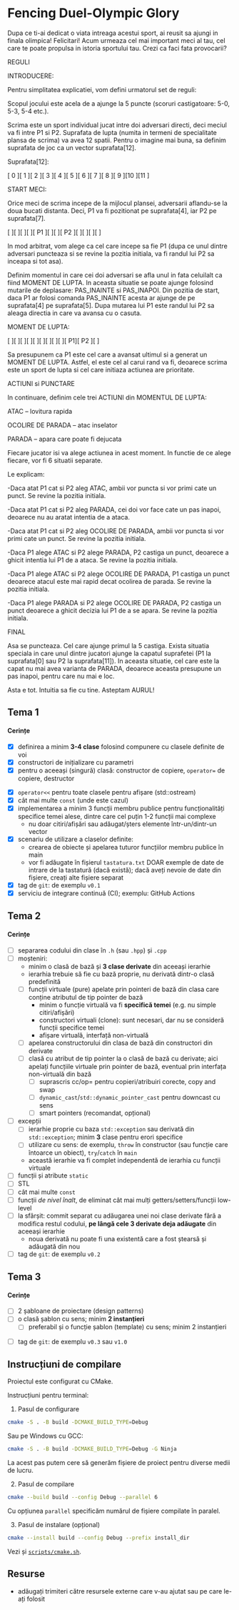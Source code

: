 # Fencing Duel-Olympic Glory

Dupa ce ti-ai dedicat o viata intreaga acestui sport, ai reusit sa ajungi in finala olimpica! Felicitari! Acum urmeaza cel mai important meci al tau, cel care te poate propulsa in istoria sportului tau. Crezi ca faci fata provocarii? 

 

REGULI 

INTRODUCERE: 

Pentru simplitatea explicatiei, vom defini urmatorul set de reguli: 

Scopul jocului este acela de a ajunge la 5 puncte (scoruri castigatoare: 5-0, 5-3, 5-4 etc.). 

Scrima este un sport individual jucat intre doi adversari directi, deci meciul va fi intre P1 si P2. Suprafata de lupta (numita in termeni de specialitate plansa de scrima) va avea 12 spatii. Pentru o imagine mai buna, sa definim suprafata de joc ca un vector suprafata[12]. 

              

Suprafata[12]: 

[ 0 ][ 1 ][ 2 ][ 3 ][ 4 ][ 5 ][ 6 ][ 7 ][ 8 ][ 9 ][10 ][11 ] 

 

START MECI: 

Orice meci de scrima incepe de la mijlocul plansei, adversarii aflandu-se la doua bucati distanta. Deci, P1 va fi pozitionat pe suprafata[4], iar P2 pe suprafata[7]. 

[   ][   ][   ][   ][ P1 ][   ][   ][ P2 ][   ][   ][   ][   ]   

In mod arbitrat, vom alege ca cel care incepe sa fie P1 (dupa ce unul dintre adversari puncteaza si se revine la pozitia initiala, va fi randul lui P2 sa inceapa si tot asa).  

Definim momentul in care cei doi adversari se afla unul in fata celuilalt ca fiind MOMENT DE LUPTA. In aceasta situatie se poate ajunge folosind mutarile de deplasare: PAS_INAINTE si PAS_INAPOI. Din pozitia de start, daca P1 ar folosi comanda PAS_INAINTE acesta ar ajunge de pe suprafata[4] pe suprafata[5]. Dupa mutarea lui P1 este randul lui P2 sa aleaga directia in care va avansa cu o casuta. 

 

 

 

MOMENT DE LUPTA: 

[  ][   ][   ][   ][   ][   ][   ][   ][   ][ P1][ P2 ][   ] 

Sa presupunem ca P1 este cel care a avansat ultimul si a generat un MOMENT DE LUPTA. Astfel, el este cel al carui rand va fi, deoarece scrima este un sport de lupta si cel care initiaza actiunea are prioritate.  

 

ACTIUNI si PUNCTARE 

In continuare, definim cele trei ACTIUNI din MOMENTUL DE LUPTA: 

ATAC – lovitura rapida 

OCOLIRE DE PARADA – atac inselator 

PARADA – apara care poate fi dejucata 

Fiecare jucator isi va alege actiunea in acest moment. In functie de ce alege fiecare, vor fi 6 situatii separate. 

Le explicam:  

-Daca atat P1 cat si P2 aleg ATAC, ambii vor puncta si vor primi cate un punct. Se revine la pozitia initiala. 

-Daca atat P1 cat si P2 aleg PARADA, cei doi vor face cate un pas inapoi, deoarece nu au aratat intentia de a ataca. 

-Daca atat P1 cat si P2 aleg OCOLIRE DE PARADA, ambii vor puncta si vor primi cate un punct. Se revine la pozitia initiala. 

-Daca P1 alege ATAC si P2 alege PARADA, P2 castiga un punct, deoarece a ghicit intentia lui P1 de a ataca. Se revine la pozitia initiala. 

-Daca P1 alege ATAC si P2 alege OCOLIRE DE PARADA, P1 castiga un punct deoarece atacul este mai rapid decat ocolirea de parada. Se revine la pozitia initiala. 

-Daca P1 alege PARADA si P2 alege OCOLIRE DE PARADA, P2 castiga un punct deoarece a ghicit decizia lui P1 de a se apara. Se revine la pozitia initiala. 

 

FINAL 

Asa se puncteaza. Cel care ajunge primul la 5 castiga. Exista situatia speciala in care unul dintre jucatori ajunge la capatul suprafetei (P1 la suprafata[0] sau P2 la suprafata[11]). In aceasta situatie, cel care este la capat nu mai avea varianta de PARADA, deoarece aceasta presupune un pas inapoi, pentru care nu mai e loc. 

Asta e tot. Intuitia sa fie cu tine. Asteptam AURUL!


## Tema 1

#### Cerințe
- [x] definirea a minim **3-4 clase** folosind compunere cu clasele definite de voi
- [x] constructori de inițializare cu parametri
- [x] pentru o aceeași (singură) clasă: constructor de copiere, `operator=` de copiere, destructor
<!-- - [ ] pentru o altă clasă: constructor de mutare, `operator=` de mutare, destructor -->
<!-- - [ ] pentru o altă clasă: toate cele 5 funcții membru speciale -->
- [x] `operator<<` pentru toate clasele pentru afișare (std::ostream)
- [x] cât mai multe `const` (unde este cazul)
- [x] implementarea a minim 3 funcții membru publice pentru funcționalități specifice temei alese, dintre care cel puțin 1-2 funcții mai complexe
  - nu doar citiri/afișări sau adăugat/șters elemente într-un/dintr-un vector
- [x] scenariu de utilizare a claselor definite:
  - crearea de obiecte și apelarea tuturor funcțiilor membru publice în main
  - vor fi adăugate în fișierul `tastatura.txt` DOAR exemple de date de intrare de la tastatură (dacă există); dacă aveți nevoie de date din fișiere, creați alte fișiere separat
- [x] tag de `git`: de exemplu `v0.1`
- [x] serviciu de integrare continuă (CI); exemplu: GitHub Actions

## Tema 2

#### Cerințe
- [ ] separarea codului din clase în `.h` (sau `.hpp`) și `.cpp`
- [ ] moșteniri:
  - minim o clasă de bază și **3 clase derivate** din aceeași ierarhie
  - ierarhia trebuie să fie cu bază proprie, nu derivată dintr-o clasă predefinită
  - [ ] funcții virtuale (pure) apelate prin pointeri de bază din clasa care conține atributul de tip pointer de bază
    - minim o funcție virtuală va fi **specifică temei** (e.g. nu simple citiri/afișări)
    - constructori virtuali (clone): sunt necesari, dar nu se consideră funcții specifice temei
    - afișare virtuală, interfață non-virtuală
  - [ ] apelarea constructorului din clasa de bază din constructori din derivate
  - [ ] clasă cu atribut de tip pointer la o clasă de bază cu derivate; aici apelați funcțiile virtuale prin pointer de bază, eventual prin interfața non-virtuală din bază
    - [ ] suprascris cc/op= pentru copieri/atribuiri corecte, copy and swap
    - [ ] `dynamic_cast`/`std::dynamic_pointer_cast` pentru downcast cu sens
    - [ ] smart pointers (recomandat, opțional)
- [ ] excepții
  - [ ] ierarhie proprie cu baza `std::exception` sau derivată din `std::exception`; minim **3** clase pentru erori specifice
  - [ ] utilizare cu sens: de exemplu, `throw` în constructor (sau funcție care întoarce un obiect), `try`/`catch` în `main`
  - această ierarhie va fi complet independentă de ierarhia cu funcții virtuale
- [ ] funcții și atribute `static`
- [ ] STL
- [ ] cât mai multe `const`
- [ ] funcții *de nivel înalt*, de eliminat cât mai mulți getters/setters/funcții low-level
- [ ] la sfârșit: commit separat cu adăugarea unei noi clase derivate fără a modifica restul codului, **pe lângă cele 3 derivate deja adăugate** din aceeași ierarhie
  - noua derivată nu poate fi una existentă care a fost ștearsă și adăugată din nou
- [ ] tag de `git`: de exemplu `v0.2`

## Tema 3

#### Cerințe
- [ ] 2 șabloane de proiectare (design patterns)
- [ ] o clasă șablon cu sens; minim **2 instanțieri**
  - [ ] preferabil și o funcție șablon (template) cu sens; minim 2 instanțieri
<!-- - [ ] o specializare pe funcție/clasă șablon -->
- [ ] tag de `git`: de exemplu `v0.3` sau `v1.0`

## Instrucțiuni de compilare

Proiectul este configurat cu CMake.

Instrucțiuni pentru terminal:

1. Pasul de configurare
```sh
cmake -S . -B build -DCMAKE_BUILD_TYPE=Debug
```

Sau pe Windows cu GCC:
```sh
cmake -S . -B build -DCMAKE_BUILD_TYPE=Debug -G Ninja
```

La acest pas putem cere să generăm fișiere de proiect pentru diverse medii de lucru.


2. Pasul de compilare
```sh
cmake --build build --config Debug --parallel 6
```

Cu opțiunea `parallel` specificăm numărul de fișiere compilate în paralel.

3. Pasul de instalare (opțional)
```sh
cmake --install build --config Debug --prefix install_dir
```

Vezi și [`scripts/cmake.sh`](scripts/cmake.sh).

## Resurse

- adăugați trimiteri către resursele externe care v-au ajutat sau pe care le-ați folosit
